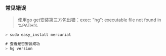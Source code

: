 
### 常见错误

> 使用go get安装第三方包出错：exec: "hg": executable file not found in %PATH%

```go
> sudo easy_install mercurial

# 查看是否安装成功
> hg version
```